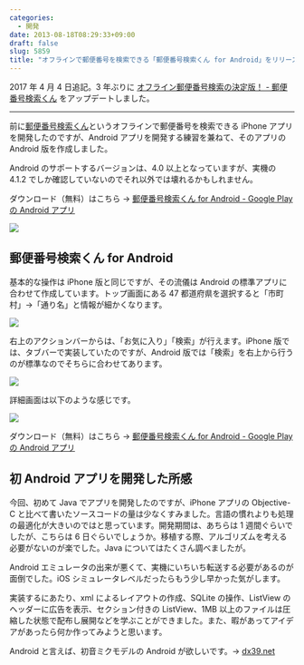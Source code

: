 ```yaml
---
categories:
  - 開発
date: 2013-08-18T08:29:33+09:00
draft: false
slug: 5859
title: "オフラインで郵便番号を検索できる「郵便番号検索くん for Android」をリリースしました！"
---
```


2017 年 4 月 4 日追記。3 年ぶりに [オフライン郵便番号検索の決定版！ - 郵便番号検索くん](/archives/postalcode2-android/) をアップデートしました。

---

前に[郵便番号検索くん](http://rakuishi.com/archives/5103/)というオフラインで郵便番号を検索できる iPhone アプリを開発したのですが、Android アプリを開発する練習を兼ねて、そのアプリの Android 版を作成しました。

Android のサポートするバージョンは、4.0 以上となっていますが、実機の 4.1.2 でしか確認していないのでそれ以外では壊れるかもしれません。

ダウンロード（無料）はこちら → [郵便番号検索くん for Android - Google Play の Android アプリ](https://play.google.com/store/apps/details?id=com.rakuishi.postalcode)

![](/images/2013/08/5859_1.png)

## 郵便番号検索くん for Android

基本的な操作は iPhone 版と同じですが、その流儀は Android の標準アプリに合わせて作成しています。トップ画面にある 47 都道府県を選択すると「市町村」→「通り名」と情報が細かくなります。

![](/images/2013/08/5859_2.png)

右上のアクションバーからは、「お気に入り」「検索」が行えます。iPhone 版では、タブバーで実装していたのですが、Android 版では「検索」を右上から行うのが標準なのでそちらに合わせてあります。

![](/images/2013/08/5859_3.png)

詳細画面は以下のような感じです。

![](/images/2013/08/5859_4.png)

ダウンロード（無料）はこちら → [郵便番号検索くん for Android - Google Play の Android アプリ](https://play.google.com/store/apps/details?id=com.rakuishi.postalcode)

## 初 Android アプリを開発した所感

今回、初めて Java でアプリを開発したのですが、iPhone アプリの Objective-C と比べて書いたソースコードの量は少なくすみました。言語の慣れよりも処理の最適化が大きいのではと思っています。開発期間は、あちらは 1 週間ぐらいでしたが、こちらは 6 日ぐらいでしょうか。移植する際、アルゴリズムを考える必要がないのが楽でした。Java についてはたくさん調べましたが。

Android エミュレータの出来が悪くて、実機にいちいち転送する必要があるのが面倒でした。iOS シミュレータレベルだったらもう少し早かった気がします。

実装するにあたり、xml によるレイアウトの作成、SQLite の操作、ListView のヘッダーに広告を表示、セクション付きの ListView、1MB 以上のファイルは圧縮した状態で配布し展開などを学ぶことができました。また、暇があってアイデアがあったら何か作ってみようと思います。

Android と言えば、初音ミクモデルの Android が欲しいです。→ [dx39.net](http://dx39.net/)
